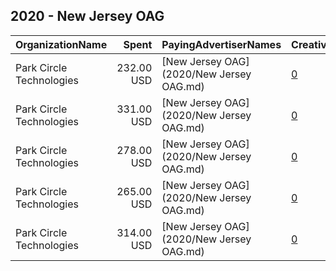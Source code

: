 ## 2020 - New Jersey OAG 
|OrganizationName|Spent|PayingAdvertiserNames|CreativeUrls|Impressions|Genders|AgeBrackets|CountryCodes|BillingAddresses|CandidateBallotInformation|
|:---|---:|:---|:---|---:|:---|:---|:---|:---|:---|
|Park Circle Technologies|232.00 USD|[New Jersey OAG](2020/New Jersey OAG.md)|[0](https://www.snap.com/political-ads/asset/dcf57ef54e2b172fc8c10aa4cb4ca6e51dd0cc5b4d9158e5708d957d4ce62027?mediaType=jpg)|112,360||20-|united states|"16 Park Cir,Short Hills,07078,US"||
|Park Circle Technologies|331.00 USD|[New Jersey OAG](2020/New Jersey OAG.md)|[0](https://www.snap.com/political-ads/asset/d528a3347cc9c883da9d63a2596119279beb59f8eb3c7489a76949b249da806e?mediaType=jpg)|196,390||20-|united states|"16 Park Cir,Short Hills,07078,US"||
|Park Circle Technologies|278.00 USD|[New Jersey OAG](2020/New Jersey OAG.md)|[0](https://www.snap.com/political-ads/asset/6fc65d1b5a32aba9ba1bbea4c99ff358ac14a423a92df1b4219e89e5af3e93e6?mediaType=jpg)|151,868||20-|united states|"16 Park Cir,Short Hills,07078,US"||
|Park Circle Technologies|265.00 USD|[New Jersey OAG](2020/New Jersey OAG.md)|[0](https://www.snap.com/political-ads/asset/f90abf9bd5e2d5a2d40ff29f689d98d55c761568489bf875ad8bbca2c7ff13de?mediaType=jpg)|37,506||20-|united states|"16 Park Cir,Short Hills,07078,US"||
|Park Circle Technologies|314.00 USD|[New Jersey OAG](2020/New Jersey OAG.md)|[0](https://www.snap.com/political-ads/asset/fcac86e3995f057a8fb465d012fd520b600c8135285fa87696ad566565b948f2?mediaType=jpg)|42,332||20-|united states|"16 Park Cir,Short Hills,07078,US"||
